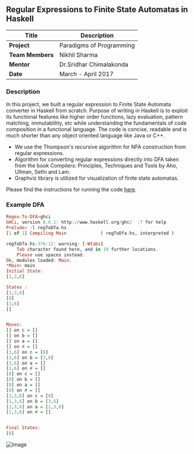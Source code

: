 ## Regular Expressions to Finite State Automatas in Haskell

| **Title**| **Description**|
|---|---|
|**Project**| Paradigms of Programming|
|**Team Members**|Nikhil Sharma|
|**Mentor**|Dr.Sridhar Chimalakonda|
|**Date**|March - April 2017|

### Description

In this project, we built a regular expression to Finite State Automata converter in Haskell from scratch. Purpose of writing in Haskell is to exploit its functional features like higher order functions, lazy evaluation, pattern matching, immutablility, etc while understanding the fundamentals of code composition in a functional language. The code is concise, readable and is much shorter than any object oriented language like Java or C++.

- We use the Thompson's recursive algorithm for NFA construction from regular expressions. 
- Algorithm for converting regular expressions directly into DFA taken from the book Compilers: Principles, Techniques and Tools by Aho, Ullman, Sethi and Lam.
- Graphviz library is utilized for visualization of finite state automatas.

Please find the instructions for running the code [here](https://github.com/akash-07/Regex-To-NFA).

### Example DFA

```haskell
Regex-To-DFA>ghci
GHCi, version 8.0.1: http://www.haskell.org/ghc/  :? for help
Prelude> :l regToDfa.hs
[1 of 1] Compiling Main             ( regToDfa.hs, interpreted )

regToDfa.hs:376:12: warning: [-Wtabs]
    Tab character found here, and in 19 further locations.
    Please use spaces instead.
Ok, modules loaded: Main.
*Main> main
Initial State:
[1,3,6]

States :
[1,3,6]
[8]
[3,6]
[]


Moves:
[] on c = []
[] on b = []
[] on a = []
[] on # = []
[3,6] on c = [8]
[3,6] on b = [3,6]
[3,6] on a = []
[3,6] on # = []
[8] on c = []
[8] on b = []
[8] on a = []
[8] on # = []
[1,3,6] on c = [8]
[1,3,6] on b = [3,6]
[1,3,6] on a = [1,3,6]
[1,3,6] on # = []


Final States:
[8]

```
![image](https://user-images.githubusercontent.com/24961068/48665785-c5606880-eada-11e8-8eea-f6972469fe31.png)
